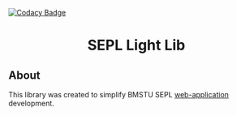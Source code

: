 
[![Codacy Badge](https://api.codacy.com/project/badge/Grade/052de3b7e6344ab5962032da024f155a)](https://app.codacy.com/gh/Sersoid/SEPL-Light-Lib?utm_source=github.com&utm_medium=referral&utm_content=Sersoid/SEPL-Light-Lib&utm_campaign=Badge_Grade_Settings)

<h1 align="center">SEPL Light Lib</h1>

<h2>About</h2>

<p>
    This library was created to simplify BMSTU SEPL <a href="https://github.com/Azazel-h/Fabry-Perot_Interferometer">web-application</a> development.
</p>
